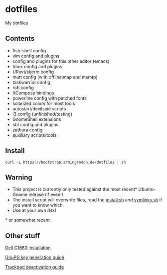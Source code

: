 # dotfiles
My dotfiles

## Contents
* fish-shell config
* vim config and plugins
* config and plugins for this other editor (emacs)
* tmux config and plugins
* URxvt/stjerm config
* mutt config (with offlineimap and msmtp)
* taskwarrior config
* rofi config
* XCompose bindings
* powerline config with patched fonts
* solarized colors for most tools
* autostart/devilspie scripts
* i3 config (unfinished/testing)
* GnomeShell extensions
* sbt config and plugins
* zathura config
* auxiliary scripts/tools

## Install
`curl -L https://bootstrap.armingrodon.de/dotfiles | sh`

## Warning
* This project is currently only tested against the most recent\* Ubuntu-Gnome release (if even!)
* The install script will overwrite files,
  read the [install.sh](install.sh) and
  [symlinks.sh](symlinks.sh) if you want to know which.
* Use at your own risk!

\* or somewhat recent

## Other stuff
[Dell C1660 installation](doc/Dell_C1660.md)

[GnuPG key generation guide](doc/gpg.md)

[Trackpad deactivation guide](doc/trackpad.md)
